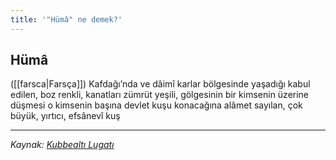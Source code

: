 ```yaml
---
title: '"Hümâ" ne demek?'
---
```


## Hümâ
([[farsca|Farsça]]) Kafdağı’nda ve dâimî karlar bölgesinde yaşadığı kabul edilen, boz renkli, kanatları zümrüt yeşili, gölgesinin bir kimsenin üzerine düşmesi o kimsenin başına devlet kuşu konacağına alâmet sayılan, çok büyük, yırtıcı, efsânevî kuş

---
*Kaynak: [Kubbealtı Lugatı](https://www.lugatim.com/s/hüma)*